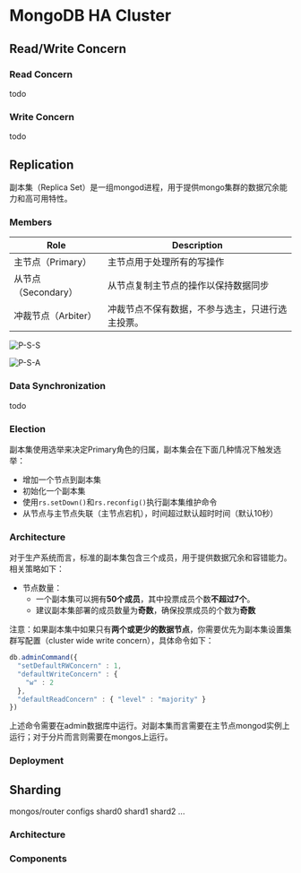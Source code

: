# MongoDB HA Cluster

## Read/Write Concern

### Read Concern

todo

### Write Concern

todo

## Replication

副本集（Replica Set）是一组mongod进程，用于提供mongo集群的数据冗余能力和高可用特性。

### Members

| Role                | Description                                      |
|---------------------|--------------------------------------------------|
| 主节点（Primary）   | 主节点用于处理所有的写操作                       |
| 从节点（Secondary） | 从节点复制主节点的操作以保持数据同步             |
| 冲裁节点（Arbiter） | 冲裁节点不保有数据，不参与选主，只进行选主投票。 |

![P-S-S](https://www.mongodb.com/docs/v6.0/images/replica-set-read-write-operations-primary.bakedsvg.svg "三节点主从模式")

![P-S-A](https://www.mongodb.com/docs/v6.0/images/replica-set-primary-with-secondary-and-arbiter.bakedsvg.svg "三节点主从冲裁模式")

### Data Synchronization

todo

### Election

副本集使用选举来决定Primary角色的归属，副本集会在下面几种情况下触发选举：

- 增加一个节点到副本集
- 初始化一个副本集
- 使用```rs.setDown()```和```rs.reconfig()```执行副本集维护命令
- 从节点与主节点失联（主节点宕机），时间超过默认超时时间（默认10秒）



### Architecture

对于生产系统而言，标准的副本集包含三个成员，用于提供数据冗余和容错能力。
相关策略如下：

- 节点数量：
  - 一个副本集可以拥有**50个成员**，其中投票成员个数**不超过7个**。
  - 建议副本集部署的成员数量为**奇数**，确保投票成员的个数为**奇数**

注意：如果副本集中如果只有**两个或更少的数据节点**，你需要优先为副本集设置集群写配置（cluster wide write concern），具体命令如下：

```javascript
db.adminCommand({
  "setDefaultRWConcern" : 1,
  "defaultWriteConcern" : {
    "w" : 2
  },
  "defaultReadConcern" : { "level" : "majority" }
})
```

上述命令需要在admin数据库中运行。对副本集而言需要在主节点mongod实例上运行；对于分片而言则需要在mongos上运行。
  
### Deployment

## Sharding

mongos/router
configs
shard0
shard1
shard2
...

### Architecture

### Components

